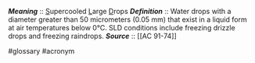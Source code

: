 ***Meaning*** :: <u>S</u>upercooled <u>L</u>arge <u>D</u>rops
***Definition***    :: Water drops with a diameter greater than 50 micrometers (0.05 mm) that exist in a liquid form at air temperatures below 0°C. SLD conditions include freezing drizzle drops and freezing raindrops.
***Source***         :: [[AC 91-74]]

#glossary #acronym